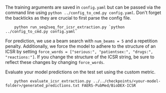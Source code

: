 The training arguments are saved in `config.yaml` but can be passed via the command line using `python ../config_to_cmd.py config.yaml`.
Don't forget the backticks as they are crucial to first parse the config file.
        
        python run_seq2seq_for_icsr_extraction.py `python ../config_to_cmd.py config.yaml`

For prediction, we use a beam search with `num_beams = 5` and a repetition penalty. Additionally, we force the model to adhere to the structure of an ICSR by setting `force_words = ["serious:", "patientsex:", "drugs:", "reactions:"]`. If you change the structure of the ICSR string, be sure to reflect these changes by changing `force_words`.

Evaluate your model predictions on the test set using the custom metric.

        python evaluate_icsr_extraction.py ../../checkpoints/<your-model-folder>/generated_predictions.txt FAERS-PubMed/BioDEX-ICSR